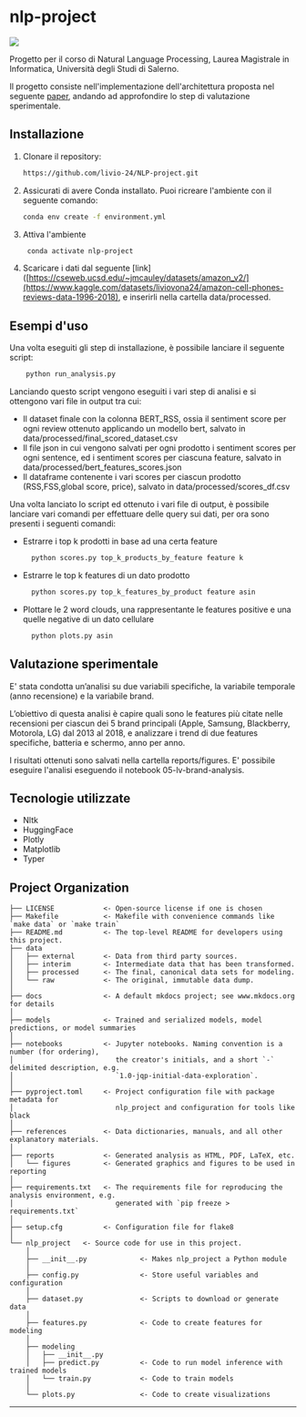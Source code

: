 # nlp-project

<a target="_blank" href="https://cookiecutter-data-science.drivendata.org/">
    <img src="https://img.shields.io/badge/CCDS-Project%20template-328F97?logo=cookiecutter" />
</a>

Progetto per il corso di Natural Language Processing, Laurea Magistrale in Informatica, Università degli Studi di Salerno. 

Il progetto consiste nell'implementazione dell'architettura proposta nel seguente [paper](https://www.mdpi.com/2071-1050/11/15/4235), andando ad approfondire lo step di valutazione sperimentale.

## Installazione

1. Clonare il repository:
   ```bash
   https://github.com/livio-24/NLP-project.git

2. Assicurati di avere Conda installato. Puoi ricreare l'ambiente con il seguente comando:
    ```bash
    conda env create -f environment.yml
3. Attiva l'ambiente
   ```bash
    conda activate nlp-project
4. Scaricare i dati dal seguente [link]([https://cseweb.ucsd.edu/~jmcauley/datasets/amazon_v2/](https://www.kaggle.com/datasets/liviovona24/amazon-cell-phones-reviews-data-1996-2018), e inserirli nella cartella data/processed.  

## Esempi d'uso
Una volta eseguiti gli step di installazione, è possibile lanciare il seguente script:
```bash
    python run_analysis.py
```
Lanciando questo script vengono eseguiti i vari step di analisi e si ottengono vari file in output tra cui:
- Il dataset finale con la colonna BERT_RSS, ossia il sentiment score per ogni review ottenuto applicando un modello bert, salvato in data/processed/final_scored_dataset.csv
- Il file json in cui vengono salvati per ogni prodotto i sentiment scores per ogni sentence, ed i sentiment scores per ciascuna feature, salvato in data/processed/bert_features_scores.json
- Il dataframe contenente i vari scores per ciascun prodotto (RSS,FSS,global score, price), salvato in data/processed/scores_df.csv

Una volta lanciato lo script ed ottenuto i vari file di output, è possibile lanciare vari comandi per effettuare delle query sui dati, per ora sono presenti i seguenti comandi:
- Estrarre i top k prodotti in base ad una certa feature
  ```bash
    python scores.py top_k_products_by_feature feature k
    ```
- Estrarre le top k features di un dato prodotto
  ```bash
    python scores.py top_k_features_by_product feature asin
    ```
- Plottare le 2 word clouds, una rappresentante le features positive e una quelle negative di un dato cellulare
  ```bash
    python plots.py asin
    ```
## Valutazione sperimentale
E' stata condotta un’analisi su due variabili specifiche, la variabile temporale (anno recensione) e la variabile brand.

L’obiettivo di questa analisi è capire quali sono le features più citate nelle recensioni per ciascun dei 5 brand principali (Apple, Samsung, Blackberry, Motorola, LG) dal 2013 al 2018, e analizzare i trend di due features specifiche, batteria e schermo, anno per anno.

I risultati ottenuti sono salvati nella cartella reports/figures. E' possibile eseguire l'analisi eseguendo il notebook 05-lv-brand-analysis.

## Tecnologie utilizzate
- Nltk
- HuggingFace
- Plotly
- Matplotlib
- Typer
## Project Organization

```
├── LICENSE            <- Open-source license if one is chosen
├── Makefile           <- Makefile with convenience commands like `make data` or `make train`
├── README.md          <- The top-level README for developers using this project.
├── data
│   ├── external       <- Data from third party sources.
│   ├── interim        <- Intermediate data that has been transformed.
│   ├── processed      <- The final, canonical data sets for modeling.
│   └── raw            <- The original, immutable data dump.
│
├── docs               <- A default mkdocs project; see www.mkdocs.org for details
│
├── models             <- Trained and serialized models, model predictions, or model summaries
│
├── notebooks          <- Jupyter notebooks. Naming convention is a number (for ordering),
│                         the creator's initials, and a short `-` delimited description, e.g.
│                         `1.0-jqp-initial-data-exploration`.
│
├── pyproject.toml     <- Project configuration file with package metadata for 
│                         nlp_project and configuration for tools like black
│
├── references         <- Data dictionaries, manuals, and all other explanatory materials.
│
├── reports            <- Generated analysis as HTML, PDF, LaTeX, etc.
│   └── figures        <- Generated graphics and figures to be used in reporting
│
├── requirements.txt   <- The requirements file for reproducing the analysis environment, e.g.
│                         generated with `pip freeze > requirements.txt`
│
├── setup.cfg          <- Configuration file for flake8
│
└── nlp_project   <- Source code for use in this project.
    │
    ├── __init__.py             <- Makes nlp_project a Python module
    │
    ├── config.py               <- Store useful variables and configuration
    │
    ├── dataset.py              <- Scripts to download or generate data
    │
    ├── features.py             <- Code to create features for modeling
    │
    ├── modeling                
    │   ├── __init__.py 
    │   ├── predict.py          <- Code to run model inference with trained models          
    │   └── train.py            <- Code to train models
    │
    └── plots.py                <- Code to create visualizations
```

--------


